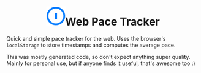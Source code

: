 <h1 style="text-align: center;"><img src="icon.svg" width="50px"></img>Web Pace Tracker</h1>

Quick and simple pace tracker for the web. Uses the browser's `localStorage` to store timestamps and computes the average pace.

This was mostly generated code, so don't expect anything super quality. Mainly for personal use, but if anyone finds it useful, that's awesome too :)